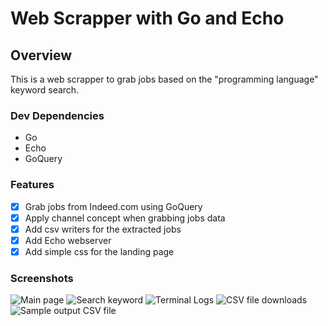 # Web Scrapper with Go and Echo
## Overview
This is a web scrapper to grab jobs based on the "programming language" keyword search.

### Dev Dependencies
- Go
- Echo
- GoQuery

### Features
- [x] Grab jobs from Indeed.com using GoQuery
- [x] Apply channel concept when grabbing jobs data
- [x] Add csv writers for the extracted jobs
- [x] Add Echo webserver
- [x] Add simple css for the landing page

### Screenshots
![Main page](https://github.com/jieunjeon/Web-Scrapper/blob/master/sample1.jpg?raw=true)
![Search keyword](https://github.com/jieunjeon/Web-Scrapper/blob/master/sample1.jpg?raw=true)
![Terminal Logs](https://github.com/jieunjeon/Web-Scrapper/blob/master/sample1.jpg?raw=true)
![CSV file downloads](https://github.com/jieunjeon/Web-Scrapper/blob/master/sample1.jpg?raw=true)
![Sample output CSV file](https://github.com/jieunjeon/Web-Scrapper/blob/master/sample1.jpg?raw=true)
